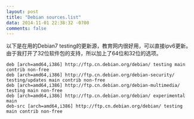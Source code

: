 ```yaml
---
layout: post
title: "Debian sources.list"
data: 2014-11-01 22:38:32 -0700
comments: false
---
```


以下是在用的Debian7 testing的更新源，教育网内很好用，可以直接ipv6更新。由于我打开了32位软件包的支持，所以加上了64位和32位的选项。

```
deb [arch=amd64,i386] http://ftp.cn.debian.org/debian/ testing main contrib non-free
deb [arch=amd64,i386] http://ftp.cn.debian.org/debian-security/ testing/updates main contrib non-free
deb [arch=amd64,i386] http://ftp.cn.debian.org/debian-multimedia/ testing main non-free
deb [arch=amd64,i386] http://ftp.cn.debian.org/debian/ experimental main
deb-src [arch=amd64,i386] http://ftp.cn.debian.org/debian/ testing main contrib non-free 
```

